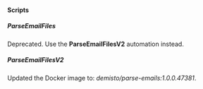 
#### Scripts
##### ParseEmailFiles
Deprecated. Use the **ParseEmailFilesV2** automation instead.
##### ParseEmailFilesV2
Updated the Docker image to: *demisto/parse-emails:1.0.0.47381*.
